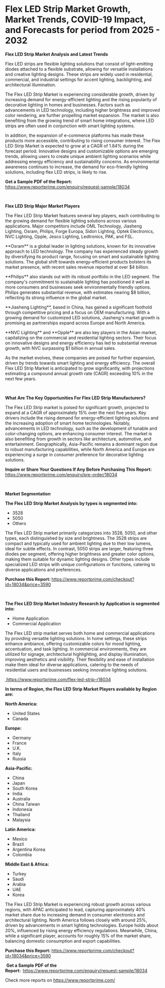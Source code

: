 <p><h1>Flex LED Strip Market Growth, Market Trends, COVID-19 Impact, and Forecasts for period from 2025 - 2032</h1></p><p><strong>Flex LED Strip Market Analysis and Latest Trends</strong></p>
<p><p>Flex LED strips are flexible lighting solutions that consist of light-emitting diodes attached to a flexible substrate, allowing for versatile installations and creative lighting designs. These strips are widely used in residential, commercial, and industrial settings for accent lighting, backlighting, and architectural illumination.</p><p>The Flex LED Strip Market is experiencing considerable growth, driven by increasing demand for energy-efficient lighting and the rising popularity of decorative lighting in homes and businesses. Factors such as advancements in LED technology, including higher brightness and improved color rendering, are further propelling market expansion. The market is also benefiting from the growing trend of smart home integrations, where LED strips are often used in conjunction with smart lighting systems.</p><p>In addition, the expansion of e-commerce platforms has made these products more accessible, contributing to rising consumer interest. The Flex LED Strip Market is expected to grow at a CAGR of 1.84% during the forecast period. Innovative designs and customizable options are emerging trends, allowing users to create unique ambient lighting scenarios while addressing energy efficiency and sustainability concerns. As environmental awareness continues to increase, the demand for eco-friendly lighting solutions, including flex LED strips, is likely to rise.</p></p>
<p><strong>Get a Sample PDF of the Report:&nbsp;</strong> <a href="https://www.reportprime.com/enquiry/request-sample/18034?utm_campaign=2264&utm_medium=2&utm_source=Github&utm_content=ia&utm_term=18032025&utm_id=flex-led-strip">https://www.reportprime.com/enquiry/request-sample/18034</a></p>
<p>&nbsp;</p>
<p><strong>Flex LED Strip Major Market Players</strong></p>
<p><p>The Flex LED Strip Market features several key players, each contributing to the growing demand for flexible lighting solutions across various applications. Major competitors include OML Technology, Jiasheng Lighting, Osram, Philips, Forge Europa, Sidon Lighting, Optek Electronics, NVC Lighting, Opple, Jesco Lighting, Ledtronics, PAK, and FSL.</p><p>**Osram** is a global leader in lighting solutions, known for its innovative approach to LED technology. The company has experienced steady growth by diversifying its product range, focusing on smart and sustainable lighting solutions. The global shift towards energy-efficient products bolsters its market presence, with recent sales revenue reported at over $4 billion.</p><p>**Philips** also stands out with its robust portfolio in the LED segment. The company's commitment to sustainable lighting has positioned it well as more consumers and businesses seek environmentally friendly options. Philips generates substantial revenue, with estimates nearing $8 billion, reflecting its strong influence in the global market.</p><p>**Jiasheng Lighting**, based in China, has gained a significant foothold through competitive pricing and a focus on OEM manufacturing. With a growing demand for customized LED solutions, Jiasheng's market growth is promising as partnerships expand across Europe and North America.</p><p>**NVC Lighting** and **Opple** are also key players in the Asian market, capitalizing on the commercial and residential lighting sectors. Their focus on innovative designs and energy efficiency has led to substantial revenue growth, with NVC surpassing $1 billion in annual sales.</p><p>As the market evolves, these companies are poised for further expansion, driven by trends towards smart lighting and energy efficiency. The overall Flex LED Strip Market is anticipated to grow significantly, with projections estimating a compound annual growth rate (CAGR) exceeding 10% in the next few years.</p></p>
<p>&nbsp;</p>
<p><strong>What Are The Key Opportunities For Flex LED Strip Manufacturers?</strong></p>
<p><p>The Flex LED Strip market is poised for significant growth, projected to expand at a CAGR of approximately 15% over the next five years. Key drivers include the rising demand for energy-efficient lighting solutions and the increasing adoption of smart home technologies. Notably, advancements in LED technology, such as the development of tunable and color-changing options, are enhancing consumer interest. The market is also benefiting from growth in sectors like architecture, automotive, and entertainment. Geographically, Asia-Pacific remains a dominant region due to robust manufacturing capabilities, while North America and Europe are experiencing a surge in consumer preference for decorative lighting solutions.</p></p>
<p><strong>Inquire or Share Your Questions If Any Before Purchasing This Report:</strong> <a href="https://www.reportprime.com/enquiry/pre-order/18034?utm_campaign=2264&utm_medium=2&utm_source=Github&utm_content=ia&utm_term=18032025&utm_id=flex-led-strip">https://www.reportprime.com/enquiry/pre-order/18034</a></p>
<p>&nbsp;</p>
<p><strong>Market Segmentation</strong></p>
<p><strong>The Flex LED Strip Market Analysis by types is segmented into:</strong></p>
<p><ul><li>3528</li><li>5050</li><li>Others</li></ul></p>
<p><p>The Flex LED Strip market primarily categorizes into 3528, 5050, and other types, each distinguished by size and brightness. The 3528 strips are compact and typically used for ambient lighting due to their low lumens, ideal for subtle effects. In contrast, 5050 strips are larger, featuring three diodes per segment, offering higher brightness and greater color options, making them suitable for dynamic lighting designs. Other types include specialized LED strips with unique configurations or functions, catering to diverse applications and preferences.</p></p>
<p><strong>Purchase this Report:&nbsp;</strong><a href="https://www.reportprime.com/checkout?id=18034&price=3590&utm_campaign=2264&utm_medium=2&utm_source=Github&utm_content=ia&utm_term=18032025&utm_id=flex-led-strip">https://www.reportprime.com/checkout?id=18034&price=3590</a></p>
<p>&nbsp;</p>
<p><strong>The Flex LED Strip Market Industry Research by Application is segmented into:</strong></p>
<p><ul><li>Home Application</li><li>Commercial Application</li></ul></p>
<p><p>The Flex LED strip market serves both home and commercial applications by providing versatile lighting solutions. In home settings, these strips enhance ambiance, offering customizable colors for mood lighting, accentuation, and task lighting. In commercial environments, they are utilized for signage, architectural highlighting, and display illumination, improving aesthetics and visibility. Their flexibility and ease of installation make them ideal for diverse applications, catering to the needs of residential users and businesses seeking innovative lighting solutions.</p></p>
<p><a href="https://www.reportprime.com/flex-led-strip-r18034?utm_campaign=2264&utm_medium=2&utm_source=Github&utm_content=ia&utm_term=18032025&utm_id=flex-led-strip">&nbsp;https://www.reportprime.com/flex-led-strip-r18034</a></p>
<p><strong>In terms of Region, the Flex LED Strip Market Players available by Region are:</strong></p>
<p>
    <p> <strong> North America: </strong>
        <ul>
            <li>United States</li>
            <li>Canada</li>
        </ul>
        </p> 
    <p> <strong> Europe: </strong>
        <ul>
            <li>Germany</li>
            <li>France</li>
            <li>U.K.</li>
            <li>Italy</li>
            <li>Russia</li>
        </ul>
        </p> 
    <p> <strong> Asia-Pacific: </strong>
        <ul>
            <li>China</li>
            <li>Japan</li>
            <li>South Korea</li>
            <li>India</li>
            <li>Australia</li>
            <li>China Taiwan</li>
            <li>Indonesia</li>
            <li>Thailand</li>
            <li>Malaysia</li>
        </ul>
        </p> 
    <p> <strong> Latin America: </strong>
        <ul>
            <li>Mexico</li>
            <li>Brazil</li>
            <li>Argentina Korea</li>
            <li>Colombia</li>
        </ul>
        </p> 
    <p> <strong> Middle East & Africa: </strong>
        <ul>
            <li>Turkey</li>
            <li>Saudi</li>
            <li>Arabia</li>
            <li>UAE</li>
            <li>Korea</li>
        </ul>
    </p>
    </p>
<p><p>The Flex LED Strip Market is experiencing robust growth across various regions, with APAC anticipated to lead, capturing approximately 40% market share due to increasing demand in consumer electronics and architectural lighting. North America follows closely with around 25%, driven by advancements in smart lighting technologies. Europe holds about 20%, influenced by rising energy efficiency regulations. Meanwhile, China, while a significant player, accounts for roughly 15% of the market share, balancing domestic consumption and export capabilities.</p></p>
<p><strong>Purchase this Report: </strong><a href="https://www.reportprime.com/checkout?id=18034&price=3590&utm_campaign=2264&utm_medium=2&utm_source=Github&utm_content=ia&utm_term=18032025&utm_id=flex-led-strip">https://www.reportprime.com/checkout?id=18034&price=3590</a></p>
<p>&nbsp;<strong>Get a Sample PDF of the Report:&nbsp;&nbsp;</strong><a href="https://www.reportprime.com/enquiry/request-sample/18034?utm_campaign=2264&utm_medium=2&utm_source=Github&utm_content=ia&utm_term=18032025&utm_id=flex-led-strip">https://www.reportprime.com/enquiry/request-sample/18034</a></p>
<p><strong></strong></p>
<p>Check more reports on <a href="https://www.reportprime.com/?utm_campaign=2264&utm_medium=2&utm_source=Github&utm_content=ia&utm_term=18032025&utm_id=flex-led-strip">https://www.reportprime.com/</a></p>